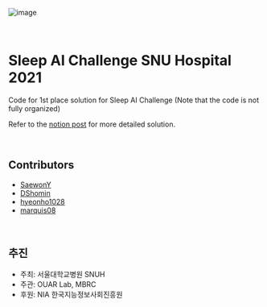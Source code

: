 ![image](https://user-images.githubusercontent.com/40786348/108591074-16daba80-73aa-11eb-8101-2a9b9cf7e553.png)

<br>


# Sleep AI Challenge SNU Hospital 2021

Code for 1st place solution for Sleep AI Challenge (Note that the code is not fully organized)

Refer to the [notion post](https://www.notion.so/chrisyang9305/Sleep-AI-Challenge-SNU-Hospital-1-348bb45509ff47d3bc0757940b496a62) for more detailed solution.

<br>

## Contributors
- [SaewonY](https://github.com/SaewonY)
- [DShomin](https://github.com/DShomin)
- [hyeonho1028](https://github.com/hyeonho1028)
- [marquis08](https://github.com/marquis08)

<br>

## 추진
- 주최: 서울대학교병원 SNUH
- 주관: OUAR Lab, MBRC
- 후원: NIA 한국지능정보사회진흥원


